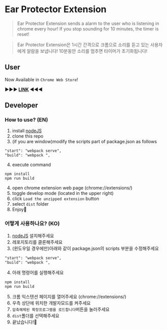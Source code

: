 # Ear Protector Extension

> Ear Protector Extension sends a alarm to the user who is listening in chrome every hour! If you stop sounding for 10 minutes, the timer is reset!

> Ear Protector Extension은 1시간 간격으로 크롬으로 소리를 듣고 있는 사용자에게 알람을 보냅니다! 10분동안 소리를 멈추면 타이머가 초기화됩니다!

## User

Now Available in `Chrome Web Store`! 

**▶️▶️▶️ [LINK](https://chrome.google.com/webstore/detail/ear-protector-extension/aomoholkhfjnlokjebampjkjfhfcddco) ◀️◀️◀️**

## Developer

### How to use? (EN)

1. install [nodeJS](https://nodejs.org/ko/)
2. clone this repo
3. (if you are window)modify the scripts part of package.json as follows
  ```
  "start": "webpack serve",
  "build": "webpack ",
  ```
4. execute command
  ```
  npm install
  npm run build
  ```
4. open chrome extension web page (chrome://extensions/)
5. toggle develop mode (located in the upper right)
6. click `Load the unzipped extension` button
7. select `dist` folder
8. Enjoy🤣

### 어떻게 사용하나요? (KO)

1. [nodeJS](https://nodejs.org/ko/) 설치해주세요
2. 레포지토리를 클론해주세요
3. (윈도우일 경우에만)아래와 같이 package.json의 scripts 부분을 수정해주세요
  ```
  "start": "webpack serve",
  "build": "webpack ",
  ```
4. 아래 명령어를 실행해주세요
  ```
  npm install
  npm run build
  ```
5. 크롬 익스텐션 페이지를 열어주세요 (chrome://extensions/)
6. 우측 상단에 위치한 개발자모드를 켜주세요
7. `압축해제된 확장프로그램을 로드합니다`버튼을 눌러주세요
8. `dist`폴더를 선택해주세요
9.  끝났습니다!🤣
